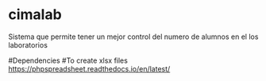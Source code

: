 # cimalab
Sistema que permite tener un mejor control del numero de alumnos en el los laboratorios

#Dependencies 
#To create xlsx files
https://phpspreadsheet.readthedocs.io/en/latest/